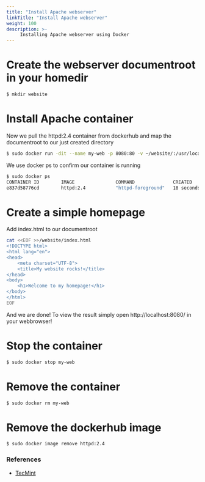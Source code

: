 ```yaml
---
title: "Install Apache webserver"
linkTitle: "Install Apache webserver"
weight: 100
description: >-
     Installing Apache webserver using Docker
---
```


# Create the webserver documentroot in your homedir
```bash
$ mkdir website
```
# Install Apache container
Now we pull the httpd:2.4 container from dockerhub and map the documentroot to our just created directory
```bash
$ sudo docker run -dit --name my-web -p 8080:80 -v ~/website/:/usr/local/apache2/htdocs/ httpd:2.4
```
We use docker ps to confirm our container is running
```bash
$ sudo docker ps
CONTAINER ID        IMAGE               COMMAND              CREATED             STATUS              PORTS                  NAMES
e837d58776cd        httpd:2.4           "httpd-foreground"   18 seconds ago      Up 16 seconds       0.0.0.0:8080->80/tcp   my-web
```
# Create a simple homepage
Add index.html to our documentroot 
```bash
cat <<EOF >>/website/index.html
<!DOCTYPE html>
<html lang="en">
<head>
    <meta charset="UTF-8">
    <title>My website rocks!</title>
</head>
<body>
    <h1>Welcome to my homepage!</h1>
</body>
</html>
EOF
```
And we are done! To view the result simply open http://localhost:8080/ in your webbrowser!

# Stop the container
```bash
$ sudo docker stop my-web
```
# Remove the container
```bash
$ sudo docker rm my-web
```
# Remove the dockerhub image
```bash
$ sudo docker image remove httpd:2.4
```
### References
- [TecMint](https://www.tecmint.com/install-apache-web-server-in-a-docker-container/)
